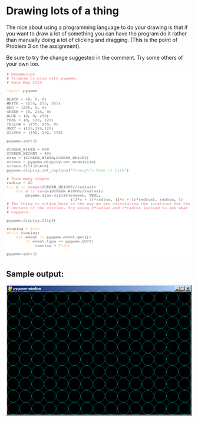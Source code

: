 # Drawing lots of a thing

The nice about using a programming language to do your drawing is that
if you want to draw a lot of something you can have the program do it
rather than manually doing a lot of clicking and dragging. (This is the
point of Problem 3 on the assignment).

Be sure to try the change suggested in the comment. Try some others of
your own too.

![Image of pygame3.py source code.](06_pygame3.png)

## Sample output:

![Sample output.](06_pygame3_output.png)
